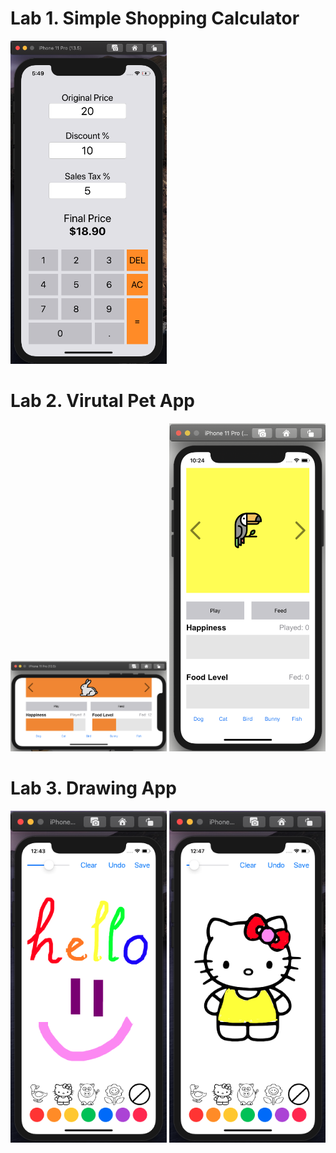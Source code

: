 # Lab 1. Simple Shopping Calculator #

<img src="demo/Lab1-Demo.png" width="250">


# Lab 2. Virutal Pet App #

<img src="demo/bunny.png" width="250">
<img src="demo/parrot.png" width="250">


# Lab 3. Drawing App #

<img src="demo/hello.png" width="250"> <img src="demo/hello_kitty.png" width="250">
